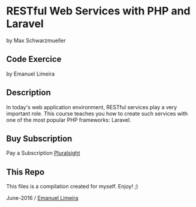 # RESTful Web Services with PHP and Laravel
by Max Schwarzmueller

## Code Exercice 
by Emanuel Limeira

## Description
In today's web application environment, RESTful services play a very important role. This course teaches you how to create such services with one of the most popular PHP frameworks: Laravel.

## Buy Subscription
Pay a Subscription [Pluralsight](pluralsight.com)

## This Repo
This files is a compilation created for myself. Enjoy! ;)

June-2016 / [Emanuel Limeira](https://emanuellimeira.com.br)